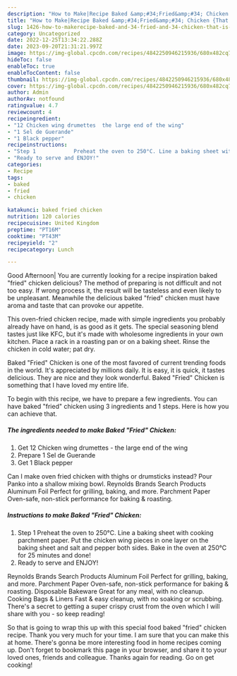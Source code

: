```yaml
---
description: "How to Make|Recipe Baked &amp;#34;Fried&amp;#34; Chicken {That is Delicious"
title: "How to Make|Recipe Baked &amp;#34;Fried&amp;#34; Chicken {That is Delicious"
slug: 1426-how-to-makerecipe-baked-and-34-fried-and-34-chicken-that-is-delicious
category: Uncategorized
date: 2022-12-25T13:34:22.288Z
date: 2023-09-20T21:31:21.997Z
image: https://img-global.cpcdn.com/recipes/4842250946215936/680x482cq70/baked-fried-chicken-recipe-main-photo.jpg
hideToc: false
enableToc: true
enableTocContent: false
thumbnail: https://img-global.cpcdn.com/recipes/4842250946215936/680x482cq70/baked-fried-chicken-recipe-main-photo.jpg
cover: https://img-global.cpcdn.com/recipes/4842250946215936/680x482cq70/baked-fried-chicken-recipe-main-photo.jpg
author: Admin
authorAv: notfound
ratingvalue: 4.7
reviewcount: 4
recipeingredient:
- "12 Chicken wing drumettes  the large end of the wing"
- "1 Sel de Guerande"
- "1 Black pepper"
recipeinstructions:
- "Step 1            Preheat the oven to 250°C. Line a baking sheet with cooking parchment paper. Put the chicken wing pieces in one layer on the baking sheet and salt and pepper both sides. Bake in the oven at 250°C for 25 minutes and done!"
- "Ready to serve and ENJOY!"
categories:
- Recipe
tags:
- baked
- fried
- chicken

katakunci: baked fried chicken 
nutrition: 120 calories
recipecuisine: United Kingdom
preptime: "PT16M"
cooktime: "PT43M"
recipeyield: "2"
recipecategory: Lunch

---
```



Good Afternoon| You are currently looking for a recipe inspiration baked &#34;fried&#34; chicken delicious? The method of preparing is not difficult and not too easy. If wrong process it, the result will be tasteless and even likely to be unpleasant. Meanwhile the delicious baked &#34;fried&#34; chicken must have aroma and taste that can provoke our appetite.





This oven-fried chicken recipe, made with simple ingredients you probably already have on hand, is as good as it gets. The special seasoning blend tastes just like KFC, but it&#39;s made with wholesome ingredients in your own kitchen. Place a rack in a roasting pan or on a baking sheet. Rinse the chicken in cold water; pat dry.

Baked &#34;Fried&#34; Chicken is one of the most favored of current trending foods in the world. It's appreciated by millions daily. It is easy, it is quick, it tastes delicious. They are nice and they look wonderful. Baked &#34;Fried&#34; Chicken is something that I have loved my entire life.


To begin with this recipe, we have to prepare a few ingredients. You can have baked &#34;fried&#34; chicken using 3 ingredients and 1 steps. Here is how you can achieve that.

<!--inarticleads1-->

##### The ingredients needed to make Baked &#34;Fried&#34; Chicken:

1. Get 12 Chicken wing drumettes - the large end of the wing
1. Prepare 1 Sel de Guerande
1. Get 1 Black pepper


Can I make oven fried chicken with thighs or drumsticks instead? Pour Panko into a shallow mixing bowl. Reynolds Brands Search Products Aluminum Foil Perfect for grilling, baking, and more. Parchment Paper Oven-safe, non-stick performance for baking &amp; roasting. 

<!--inarticleads2-->

##### Instructions to make Baked &#34;Fried&#34; Chicken:

1. Step 1            Preheat the oven to 250°C. Line a baking sheet with cooking parchment paper. Put the chicken wing pieces in one layer on the baking sheet and salt and pepper both sides. Bake in the oven at 250°C for 25 minutes and done!
1. Ready to serve and ENJOY!

Reynolds Brands Search Products Aluminum Foil Perfect for grilling, baking, and more. Parchment Paper Oven-safe, non-stick performance for baking &amp; roasting. Disposable Bakeware Great for any meal, with no cleanup. Cooking Bags &amp; Liners Fast &amp; easy cleanup, with no soaking or scrubbing. There&#39;s a secret to getting a super crispy crust from the oven which I will share with you - so keep reading! 

So that is going to wrap this up with this special food baked &#34;fried&#34; chicken recipe. Thank you very much for your time. I am sure that you can make this at home. There's gonna be more interesting food in home recipes coming up. Don't forget to bookmark this page in your browser, and share it to your loved ones, friends and colleague. Thanks again for reading. Go on get cooking!
